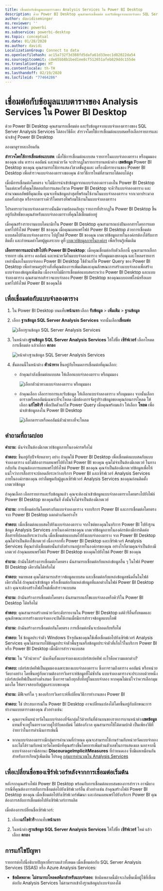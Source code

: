 ```yaml
---
title: เชื่อมต่อกับข้อมูลแบบตารางของ Analysis Services ใน Power BI Desktop
description: ด้วย Power BI Desktop คุณสามารถเชื่อมต่อ และรับข้อมูลจากแบบจำลอง SQL Server Analysis Services Tabular ของคุณได้โดยใช้การเชื่อมต่อแบบสดหรือโดยเลือกรายการที่จะนำเข้าไปยัง Power BI Desktop
author: davidiseminger
ms.reviewer: ''
ms.service: powerbi
ms.subservice: powerbi-desktop
ms.topic: conceptual
ms.date: 01/28/2020
ms.author: davidi
LocalizationGroup: Connect to data
ms.openlocfilehash: ac15a732f3d388fd5dafa61d33eec1d82022da54
ms.sourcegitcommit: cde65bb8b1bed1ee8cf512651afeb829ddc155de
ms.translationtype: HT
ms.contentlocale: th-TH
ms.lasthandoff: 02/19/2020
ms.locfileid: "77464286"
---
```

# <a name="connect-to-analysis-services-tabular-data-in-power-bi-desktop"></a>เชื่อมต่อกับข้อมูลแบบตารางของ Analysis Services ใน Power BI Desktop
ด้วย Power BI Desktop คุณสามารถเชื่อมต่อ และรับข้อมูลจากแบบจำลองตารางของ SQL Server Analysis Services ได้สองวิธีคือ: สำรวจโดยใช้การเชื่อมต่อแบบสดหรือเลือกรายการและนำเข้าสู่ Power BI Desktop

ลองมาดูรายละเอียดกัน

**สำรวจโดยใช้การเชื่อมต่อแบบสด**: เมื่อใช้การเชื่อมต่อแบบสด รายการในแบบจำลองตาราง หรือมุมมองของคุณ เช่น ตาราง คอลัมน์ และหน่วยวัด จะปรากฏในรายการบานหน้าต่าง **เขตข้อมูล** Power BI Desktop ของคุณ คุณสามารถใช้การแสดงวิชวลขั้นสูงและ เครื่องมือรายงานของ Power BI Desktop เพื่อสำรวจแบบจำลองตารางของคุณ ด้วยวิธีการใหม่ที่สามารถโต้ตอบได้สูง

เมื่อมีการเชื่อมต่อโดยตรง จะไม่มีการนำเข้าข้อมูลจากแบบจำลองตารางลงใน Power BI Desktop ในแต่ละครั้งที่คุณโต้ตอบกับการแสดงวิชวล Power BI Desktop จะคิวรีแบบจำลองตาราง และคำนวณผลลัพธ์ที่คุณเห็น คุณจะเห็นข้อมูลล่าสุดที่พร้อมใช้งานในแบบจำลองตาราง จากเวลาประมวลผลครั้งล่าสุด หรือจากตารางคิวรีโดยตรงที่พร้อมใช้งานในแบบจำลองตาราง 

โปรดทราบว่าแบบจำลองตารางนั้นมีความปลอดภัยสูง รายการที่ปรากฏใน Power BI Desktop ขึ้นอยู่กับสิทธิ์ของคุณสำหรับแบบจำลองตารางที่คุณได้เชื่อมต่ออยู่

เมื่อคุณสร้างรายงานแบบไดนามิกใน Power BI Desktop คุณสามารถแบ่งปันเอกสารโดยการเผยแพร่ไปยังไซต์ Power BI ของคุณ เมื่อคุณเผยแพร่ไฟล์ Power BI Desktop ด้วยการเชื่อมต่อแบบสดไปยังแบบจำลองตาราง ไปสู่ไซต์ Power BI ของคุณ เกตเวย์ข้อมูลภายในองค์กรต้องได้รับการติดตั้ง และกำหนดค่าโดยผู้ดูแลระบบ ดูที่ [เกตเวย์ข้อมูลภายในองค์กร](service-gateway-onprem.md) เพื่อเรียนรู้เพิ่มเติม

**เลือกรายการและนำเข้าไปยัง Power BI Desktop**: เมื่อคุณเชื่อมต่อกับตัวเลือกนี้ คุณสามารถเลือกรายการ เช่น ตาราง คอลัมน์ และหน่วยวัดในแบบจำลองตาราง หรือมุมมองของคุณ และโหลดรายการเหล่านั้นลงในแบบจำลอง Power BI Desktop ใช้ตัวแก้ไข Power Query ของ Power BI Desktop เพื่อกำหนดรูปร่างสิ่งที่คุณต้องการเพิ่มเติมและคุณลักษณะการสร้างแบบจำลองเพื่อสร้างแบบจำลองข้อมูลเพิ่มเติม เนื่องจากไม่มีการเชื่อมต่อแบบสดระหว่าง Power BI Desktop และแบบจำลองตาราง คุณสามารถสำรวจแบบจำลอง Power BI Desktop ของคุณแบบออฟไลน์หรือเผยแพร่ไปยังไซต์ Power BI ของคุณได้

## <a name="to-connect-to-a-tabular-model"></a>เพื่อเชื่อมต่อกับแบบจำลองตาราง
1. ใน Power BI Desktop บนแท็บ**หน้าแรก** เลือก **รับข้อมูล** > **เพิ่มเติม** > **ฐานข้อมูล**
   
1. เลือก **ฐานข้อมูล SQL Server Analysis Services** จากนั้นเลือก**เชื่อมต่อ**
   
   ![เลือกฐานข้อมูล SQL Server Analysis Services](media/desktop-analysis-services-tabular-data/pbid_sqlas_getdata_as.png)
3. ในหน้าต่าง**ฐานข้อมูล SQL Server Analysis Services** ให้ใส่ชื่อ **เซิร์ฟเวอร์** เลือกโหมดการเชื่อมต่อ แล้วเลือก **ตกลง**
   
   ![หน้าต่างฐานข้อมูล SQL Server Analysis Services](media/desktop-analysis-services-tabular-data/pbid_sqlas_getdata_as_server.png)
4. ขั้นตอนนี้ในหน้าต่าง **ตัวนำทาง** ขึ้นอยู่กับโหมดการเชื่อมต่อที่คุณเลือก:

   - ถ้าคุณกำลังเชื่อมต่อแบบสด ให้เลือกแบบจำลองตาราง หรือมุมมอง
  
      ![เลือกตัวนำทางแบบจำลองตาราง หรือมุมมอง](media/desktop-analysis-services-tabular-data/pbid_sqlas_getdata_as_live.png)
   - ถ้าคุณเลือก เลือกรายการและรับข้อมูล ให้เลือกแบบจำลองตาราง หรือมุมมอง จากนั้นเลือกตารางหรือคอลัมน์เฉพาะที่จะโหลด เมื่อต้องการจัดรูปร่างข้อมูลของคุณก่อนการโหลด ให้เลือก **แก้ไขคิวรี** เพื่อเปิดตัวแก้ไข Power Query เมื่อคุณพร้อมแล้ว ให้เลือก **โหลด** เพื่อนำเข้าข้อมูลลงใน Power BI Desktop

      ![เลือกตารางหรือคอลัมน์ตัวนำทางที่จะโหลด](media/desktop-analysis-services-tabular-data/pbid_sqlas_getdata_as_select.png)

## <a name="frequently-asked-questions"></a>คำถามที่ถามบ่อย
**คำถาม:** ฉันจำเป็นต้องมีเกตเวย์ข้อมูลภายในองค์กรหรือไม่

**คำตอบ:** ขึ้นอยู่กับปัจจัยหลายๆ อย่าง ถ้าคุณใช้ Power BI Desktop เพื่อเชื่อมต่อแบบสดกับแบบจำลองตาราง แต่ไม่ต้องการเผยแพร่ไปยังไซต์ Power BI ของคุณ คุณไม่จำเป็นต้องมีเกตเวย์ ในทางกลับกัน ถ้าคุณต้องการเผยแพร่ไปยังไซต์ Power BI ของคุณ คุณจำเป็นต้องมีเกตเวย์ข้อมูลเพื่อให้แน่ใจว่าการสื่อสารจะปลอดภัยระหว่างบริการ Power BI และเซิร์ฟเวอร์ Analysis Services ภายในองค์กรของคุณ อย่าลืมพูดกับผู้ดูแลเซิร์ฟเวอร์ Analysis Services ของคุณก่อนติดตั้งเกตเวย์ข้อมูล

ถ้าคุณเลือก เลือกรายการและรับข้อมูลแล้ว คุณจะต้องนำเข้าข้อมูลแบบจำลองตารางโดยตรงไปยังไฟล์ Power BI Desktop ของคุณทันที ดังนั้นจึงไม่จำเป็นต้องมีเกตเวย์

**คำถาม:** การเชื่อมต่อกันโดยตรงกับแบบจำลองตาราง จากบริการ Power BI และการเชื่อมต่อโดยตรงจาก Power BI Desktop แตกต่างกันอย่างไร

**คำตอบ:** เมื่อเชื่อมต่อแบบสดไปยังแบบจำลองตาราง จากไซต์ของคุณในบริการ Power BI ไปยังฐานข้อมูล Analysis Services ภายในองค์กรของคุณ เกตเวย์ข้อมูลภายในองค์กรต้องมีการติดต่อสื่อสารที่ปลอดภัยระหว่างกัน เมื่อเชื่อมต่อแบบสดไปยังแบบจำลองตาราง จาก Power BI Desktop คุณไม่จำเป็นต้องใช้เกตเวย์ เนื่องจากทั้ง Power BI Desktop และเซิร์ฟเวอร์ Analysis Services ที่คุณกำลังเชื่อมต่อนั้นกำลังทำงานอยู่ภายในองค์กรของคุณ อย่างไรก็ตามคุณจำเป็นต้องมีเกตเวย์ ถ้าคุณเผยแพร่ไฟล์ Power BI Desktop ของคุณไปยังไซต์ Power BI ของคุณ

**คำถาม:** ถ้าฉันได้สร้างการเชื่อมต่อโดยตรง ฉันสามารถเชื่อมต่อกับแหล่งข้อมูลอื่น ๆ ในไฟล์ Power BI Desktop เดียวกันได้หรือไม่

**คำตอบ:** หมายเลข คุณไม่สามารถสำรวจข้อมูลแบบสด และเชื่อมต่อกับแหล่งข้อมูลชนิดอื่นในไฟล์เดียวกันได้ ถ้าคุณนำเข้าข้อมูล หรือเชื่อมต่อกับแหล่งข้อมูลที่แตกต่างในไฟล์ Power BI Desktop แล้ว คุณจะต้องสร้างไฟล์ใหม่เพื่อสำรวจแบบสด

**คำถาม:** ถ้าฉันสร้างการเชื่อมต่อโดยตรง ฉันสามารถแก้ไขแบบจำลองหรือคิวรีใน Power BI Desktop ได้หรือไม่

**คำตอบ:** คุณสามารถสร้างหน่วยวัดระดับรายงานใน Power BI Desktop แต่คิวรีอื่นทั้งหมดและคุณลักษณะการสร้างแบบจำลองจะปิดใช้งานเมื่อมีการสำรวจข้อมูลแบบไลฟ์

**คำถาม:** ถ้าฉันสร้างการเชื่อมต่อกันโดยตรง การเชื่อมต่อนั้นจะปลอดภัยหรือไม่

**คำตอบ:** ใช่ ข้อมูลประจำตัว Windows ปัจจุบันของคุณใช้เพื่อเชื่อมต่อไปยังเซิร์ฟเวอร์ Analysis Services คุณไม่สามารถใช้ข้อมูลประจำตัวพื้นฐานหรือข้อมูลประจำตัวที่เก็บไว้ในบริการ Power BI หรือ Power BI Desktop เมื่อมีการสำรวจแบบสด

**คำถาม:** ใน “ตัวนำทาง” ฉันเห็นทั้งแบบจำลองและเปอร์สเปคทีฟ อะไรคือความแตกต่าง?

**คำตอบ:** เปอร์สเปคทีฟเป็นมุมมองเฉพาะของแบบจำลองตาราง ซึ่งอาจรวมถึงตาราง คอลัมน์ หรือหน่วยวัดบางอย่าง โดยขึ้นอยู่กับความต้องการวิเคราะห์ข้อมูลที่ไม่ซ้ำกัน แบบจำลองตารางจะประกอบด้วยหนึ่งเปอร์สเปคทีฟเป็นอย่างต่ำเสมอ ซึ่งอาจรวมถึงทุกสิ่งที่อยู่ในแบบจำลอง หากคุณไม่แน่ใจว่าควรเลือกมุมมองใด ให้ตรวจสอบกับผู้ดูแลระบบของคุณ

**คำถาม:** มีฟีเจอร์ใด ๆ ของบริการวิเคราะห์ที่เปลี่ยนวิธีการทำงานของ Power BI

**คำตอบ:** ใช่ ประสบการณ์ใน Power BI Desktop อาจเปลี่ยนแปลงได้โดยขึ้นอยู่กับลักษณะการทำงานแบบตารางของคุณ ตัวอย่างเช่น:
* คุณอาจเห็นหน่วยวัดในแบบจำลองที่จัดกลุ่มไว้ด้วยกันที่ด้านบนของรายการบานหน้าต่าง**เขตข้อมูล**แทนที่จะอยู่ในตารางควบคู่ไปกับคอลัมน์ ไม่ต้องกังวล คุณสามารถใช้ได้ตามปกติ เป็นเพียงวิธีที่ง่ายกว่าในการดำเนินการเช่นนี้

* หากแบบจำลองตารางมีกลุ่มการคำนวณที่กำหนด คุณจะสามารถใช้งานร่วมกับหน่วยวัดแบบจำลองและไม่ได้รวมกับหน่วยวัดโดยนัยที่คุณสร้างขึ้นโดยการเพิ่มส่วนตัวเลขในการแสดงผล นอกจากนี้แบบจำลองอาจมีสถานะ **DiscourageImplicitMeasures** ที่กำหนดเอง ซึ่งมีผลเหมือนกัน สำหรับการเรียนรู้เพิ่มเติม โปรดดู [กลุ่มการคำนวณใน Analysis Services](https://docs.microsoft.com/analysis-services/tabular-models/calculation-groups#benefits)

## <a name="to-change-the-server-name-after-initial-connection"></a>เพื่อเปลี่ยนชื่อของเซิร์ฟเวอร์หลังจากการเชื่อมต่อเริ่มต้น
หลังจากคุณสร้างไฟล์ Power BI Desktop พร้อมกับการเชื่อมต่อแบบสดของการสำรวจ อาจมีบางกรณีที่คุณต้องการสลับการเชื่อมต่อไปยังเซิร์ฟเวอร์อื่น ตัวอย่างเช่น ถ้าคุณสร้างไฟล์ Power BI Desktop ของคุณ เมื่อเชื่อมต่อไปยังเซิร์ฟเวอร์พัฒนา และก่อนเผยแพร่ไปยังบริการ Power BI คุณต้องการสลับการเชื่อมต่อไปยังเซิร์ฟเวอร์การผลิต

เมื่อต้องการเปลี่ยนชื่อเซิร์ฟเวอร์:

1. เลือก**แก้ไขคิวรี**จากแท็บ**หน้าแรก**

2. ในหน้าต่าง**ฐานข้อมูล SQL Server Analysis Services** ให้ใส่ชื่อ **เซิร์ฟเวอร์** ใหม่ แล้วเลือก **ตกลง**

   
## <a name="troubleshooting"></a>การแก้ไขปัญหา 
รายการต่อไปนี้อธิบายปัญหาที่ทราบแล้วทั้งหมด เมื่อเชื่อมต่อกับ SQL Server Analysis Services (SSAS) หรือ Azure Analysis Services: 

* **ข้อผิดพลาด: ไม่สามารถโหลดสคีมาสำหรับแบบจำลอง**: ข้อผิดพลาดนี้มักจะเกิดขึ้นเมื่อผู้ใช้ที่เชื่อมต่อกับ Analysis Services ไม่สามารถเข้าถึงฐานข้อมูล/แบบจำลองได้

